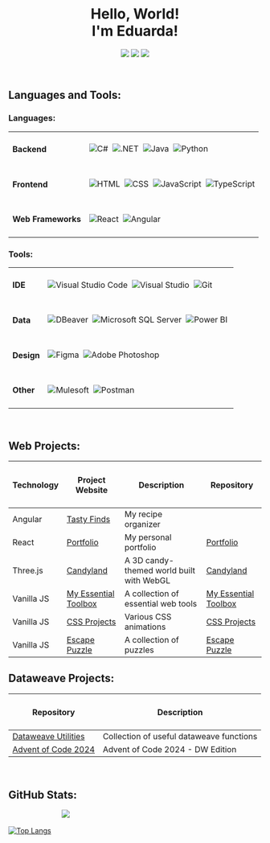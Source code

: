<h1 align="center"> Hello, World! <br> I'm Eduarda!</h1>

<div align="center">
<a href="mailto:eduardasofia2000@gmail.com"><img src="https://img.shields.io/badge/Gmail-D14836?style=for-the-badge&logo=gmail&logoColor=white"></a>
<a href="https://www.linkedin.com/in/eduardabastos"><img src="https://img.shields.io/badge/linkedin-0077B5.svg?style=for-the-badge&logo=linkedin&logoColor=white"></a>
<a href="https://eduardasrbastos.github.io/portfolio"><img src="https://img.shields.io/badge/Portfolio-255E63?style=for-the-badge&logo=About.me&logoColor=white"></a>
</div>

<p>&nbsp;</p>
<h2>Languages and Tools:</h2>

<h3>Languages:</h3>
<table>
  <tbody>
    <tr>
      <td><h4>Backend</h4></td>
      <td>
        <img src="https://img.shields.io/badge/c%23-%23239120.svg?style=for-the-badge&logo=csharp&logoColor=white" title="C#">&nbsp
        <img src="https://img.shields.io/badge/.NET-512BD4?style=for-the-badge&logo=dotnet&logoColor=white" title=".NET">&nbsp
        <img src="https://img.shields.io/badge/Java-ED8B00?style=for-the-badge&logo=openjdk&logoColor=white" title="Java">&nbsp
        <img src="https://img.shields.io/badge/Python-3776AB?style=for-the-badge&logo=python&logoColor=white" title="Python">
      </td>
    </tr>
    <tr>
      <td><h4>Frontend</h4></td>
      <td>
        <img src="https://img.shields.io/badge/HTML-239120?style=for-the-badge&logo=html5&logoColor=white" title="HTML">&nbsp
        <img src="https://img.shields.io/badge/CSS-239120?&style=for-the-badge&logo=css3&logoColor=white" title="CSS">&nbsp
        <img src="https://img.shields.io/badge/JavaScript-323330?style=for-the-badge&logo=javascript&logoColor=F7DF1E" title="JavaScript">&nbsp
        <img src="https://img.shields.io/badge/TypeScript-007ACC?style=for-the-badge&logo=typescript&logoColor=white" title="TypeScript">
      </td>
    </tr>
    <tr>
      <td><h4>Web Frameworks</h4></td>
      <td>
        <img src="https://img.shields.io/badge/React-20232A?style=for-the-badge&logo=react&logoColor=61DAFB" title="React">&nbsp
        <img src="https://img.shields.io/badge/Angular-DD0031?style=for-the-badge&logo=angular&logoColor=white" title="Angular">
      </td>
    </tr>
  </tbody>
</table>

<h3>Tools:</h3>
<table>
  <tbody>
    <tr>
      <td><h4>IDE</h4></td>
      <td>
        <img src="https://img.shields.io/badge/Visual_Studio_Code-0078D4?style=for-the-badge&logo=visual%20studio%20code&logoColor=white" title="Visual Studio Code">&nbsp
        <img src="https://img.shields.io/badge/Visual_Studio-5C2D91?style=for-the-badge&logo=visual%20studio&logoColor=white" title="Visual Studio">&nbsp
        <img src="https://img.shields.io/badge/Git-F05032.svg?style=for-the-badge&logo=Git&logoColor=white" title="Git">
      </td>
    </tr>
    <tr>
      <td><h4>Data</h4></td>
      <td>
        <img src="https://img.shields.io/badge/DBeaver-382923.svg?style=for-the-badge&logo=DBeaver&logoColor=white" title="DBeaver">&nbsp
        <img src="https://img.shields.io/badge/Microsoft%20SQL%20Server-CC2927?style=for-the-badge&logo=microsoft%20sql%20server&logoColor=white" title="Microsoft SQL Server">&nbsp
        <img src="https://img.shields.io/badge/PowerBI-F2C811?style=for-the-badge&logo=Power%20BI&logoColor=white" title="Power BI">&nbsp
      </td>
    </tr>
    <tr>
      <td><h4>Design</h4></td>
      <td>
        <img src="https://img.shields.io/badge/Figma-F24E1E?style=for-the-badge&logo=figma&logoColor=white" title="Figma">&nbsp
        <img src="https://img.shields.io/badge/Adobe%20Photoshop-31A8FF?style=for-the-badge&logo=Adobe%20Photoshop&logoColor=black" title="Adobe Photoshop">&nbsp
      </td>
    </tr>
    <tr>
      <td><h4>Other</h4></td>
      <td>
        <img src="https://img.shields.io/badge/Mulesoft-00A0DF.svg?style=for-the-badge&logo=Mulesoft&logoColor=white" title="Mulesoft">&nbsp
        <img src="https://img.shields.io/badge/Postman-FF6C37.svg?style=for-the-badge&logo=Postman&logoColor=white" title="Postman">&nbsp
      </td>
    </tr>
  </tbody>
</table>

<p>&nbsp;</p>
<h2>Web Projects: </h2>
<table>
  <thead>
    <tr>
      <th><h4>Technology</h4></th>
      <th><h4>Project Website</h4></th>
      <th><h4>Description</h4></th>
      <th><h4>Repository</h4></th>
    </tr>
  </thead>
  <tbody>
    <tr>
      <td>Angular</td>
      <td><a href="https://tastyfinds.vercel.app">Tasty Finds</a></td>
      <td>My recipe organizer</td>
      <td></td>
    </tr>
    <tr>
      <td>React</td>
      <td><a href="https://eduardasrbastos.github.io/portfolio">Portfolio</a></td>
      <td>My personal portfolio</td>
      <td><a href="https://github.com/EduardaSRBastos/portfolio">Portfolio</a></td>
    </tr>
    <tr>
      <td>Three.js</td>
      <td><a href="https://eduardasrbastos.github.io/WebGL-Project">Candyland</a></td>
      <td>A 3D candy-themed world built with WebGL</td>
      <td><a href="https://github.com/EduardaSRBastos/WebGL-Project">Candyland</a></td>
    </tr>
    <tr>
      <td>Vanilla JS</td>
      <td><a href="https://eduardasrbastos.github.io/my-essential-toolbox">My Essential Toolbox</a></td>
      <td>A collection of essential web tools</td>
      <td><a href="https://github.com/EduardaSRBastos/my-essential-toolbox">My Essential Toolbox</a></td>
    </tr>
    <tr>
      <td>Vanilla JS</td>
      <td><a href="https://eduardasrbastos.github.io/css-projects">CSS Projects</a></td>
      <td>Various CSS animations</td>
      <td><a href="https://github.com/EduardaSRBastos/css-projects">CSS Projects</a></td>
    </tr>
    <tr>
      <td>Vanilla JS</td>
      <td><a href="https://eduardasrbastos.github.io/escape-puzzle">Escape Puzzle</a></td>
      <td>A collection of puzzles</td>
      <td><a href="https://github.com/EduardaSRBastos/escape-puzzle">Escape Puzzle</a></td>
    </tr>
  </tbody>
</table>

<h2>Dataweave Projects: </h2>
<table>
  <thead>
    <tr>
      <th><h4>Repository</h4></th>
      <th><h4>Description</h4></th>
    </tr>
  </thead>
  <tbody>
    <tr>
      <td><a href="https://github.com/EduardaSRBastos/dataweave-utilities">Dataweave Utilities</a></td>
      <td>Collection of useful dataweave functions</td>
    </tr>
    <tr>
      <td><a href="https://github.com/EduardaSRBastos/advent-of-code-2024">Advent of Code 2024</a></td>
      <td>Advent of Code 2024 - DW Edition</td>
    </tr>
  </tbody>
</table>

<p>&nbsp</p>
<h2>GitHub Stats: </h2>

         [![](https://komarev.com/ghpvc/?username=EduardaSRBastos&color=yellow&abbreviated=true&label=Views)](https://github.com/EduardaSRBastos?tab=repositories)

[![Top Langs](https://github-readme-stats.vercel.app/api/top-langs/?username=EduardaSRBastos&size_weight=0.5&count_weight=0.5&layout=compact&title_color=fcba03&text_color=f8f8f2&bg_color=1a212b&langs_count=6)](https://github.com/EduardaSRBastos?tab=repositories)

<!--
**EduardaSRBastos/EduardaSRBastos** is a ✨ _special_ ✨ repository because its `README.md` (this file) appears on your GitHub profile.

Here are some ideas to get you started:

- 🔭 I’m currently working on ...
- 🌱 I’m currently learning ...
- 👯 I’m looking to collaborate on ...
- 🤔 I’m looking for help with ...
- 💬 Ask me about ...
- 📫 How to reach me: ...
- 😄 Pronouns: ...
- ⚡ Fun fact: ...
-->
